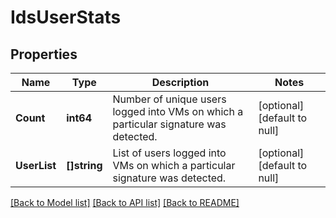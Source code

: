 # IdsUserStats

## Properties
Name | Type | Description | Notes
------------ | ------------- | ------------- | -------------
**Count** | **int64** | Number of unique users logged into VMs on which a particular signature was detected. | [optional] [default to null]
**UserList** | **[]string** | List of users logged into VMs on which a particular signature was detected. | [optional] [default to null]

[[Back to Model list]](../README.md#documentation-for-models) [[Back to API list]](../README.md#documentation-for-api-endpoints) [[Back to README]](../README.md)

